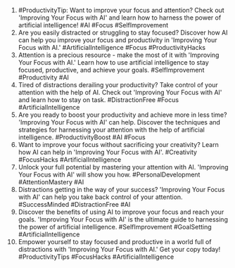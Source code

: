 1. #ProductivityTip: Want to improve your focus and attention? Check out 'Improving Your Focus with AI' and learn how to harness the power of artificial intelligence! #AI #Focus #SelfImprovement
2. Are you easily distracted or struggling to stay focused? Discover how AI can help you improve your focus and productivity in 'Improving Your Focus with AI.' #ArtificialIntelligence #Focus #ProductivityHacks
3. Attention is a precious resource - make the most of it with 'Improving Your Focus with AI.' Learn how to use artificial intelligence to stay focused, productive, and achieve your goals. #SelfImprovement #Productivity #AI
4. Tired of distractions derailing your productivity? Take control of your attention with the help of AI. Check out 'Improving Your Focus with AI' and learn how to stay on task. #DistractionFree #Focus #ArtificialIntelligence
5. Are you ready to boost your productivity and achieve more in less time? 'Improving Your Focus with AI' can help. Discover the techniques and strategies for harnessing your attention with the help of artificial intelligence. #ProductivityBoost #AI #Focus
6. Want to improve your focus without sacrificing your creativity? Learn how AI can help in 'Improving Your Focus with AI'. #Creativity #FocusHacks #ArtificialIntelligence
7. Unlock your full potential by mastering your attention with AI. 'Improving Your Focus with AI' will show you how. #PersonalDevelopment #AttentionMastery #AI
8. Distractions getting in the way of your success? 'Improving Your Focus with AI' can help you take back control of your attention. #SuccessMinded #DistractionFree #AI
9. Discover the benefits of using AI to improve your focus and reach your goals. 'Improving Your Focus with AI' is the ultimate guide to harnessing the power of artificial intelligence. #SelfImprovement #GoalSetting #ArtificialIntelligence
10. Empower yourself to stay focused and productive in a world full of distractions with 'Improving Your Focus with AI.' Get your copy today! #ProductivityTips #FocusHacks #ArtificialIntelligence
